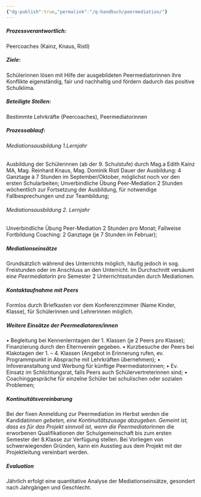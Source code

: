```yaml
---
{"dg-publish":true,"permalink":"/q-handbuch/peermediation/"}
---
```


##### Prozessverantwortlich:
Peercoaches (Kainz, Knaus, Ristl)
##### Ziele:
Schülerinnen lösen mit Hilfe der ausgebildeten Peermediatorinnen ihre Konflikte eigenständig, fair und nachhaltig und fördern dadurch das positive Schulklima.
##### Beteiligte Stellen:
Bestimmte Lehrkräfte (Peercoaches), Peermediatorinnen
##### Prozessablauf:
###### Mediationsausbildung 1.Lernjahr
Ausbildung der Schülerinnen (ab der 9. Schulstufe) durch Mag.a Edith Kainz MA, Mag. Reinhard Knaus, Mag. Dominik Ristl
Dauer der Ausbildung: 4 Ganztage à 7 Stunden im September/Oktober, möglichst  noch vor den ersten Schularbeiten;
Unverbindliche Übung Peer-Mediation 2 Stunden wöchentlich  zur Fortsetzung der Ausbildung, für notwendige Fallbesprechungen und zur Teambildung;
###### Mediationsausbildung 2. Lernjahr
Unverbindliche Übung Peer-Mediation 2 Stunden pro Monat;
Fallweise Fortbildung Coaching: 2 Ganztage (je 7 Stunden im Februar);
##### Mediationseinsätze
Grundsätzlich während des Unterrichts möglich, häufig jedoch in sog. Freistunden oder im Anschluss an den Unterricht.
Im Durchschnitt versäumt ein*e Peermediator*in pro Semester 2 Unterrichtsstunden durch Mediationen.
##### Kontaktaufnahme mit Peers
Formlos durch Briefkasten vor dem Konferenzzimmer (Name Kinder, Klasse), für Schülerinnen und Lehrerinnen möglich.
##### Weitere Einsätze der Peermediatoren/innen
•	Begleitung bei Kennenlerntagen der 1. Klassen (je 2 Peers pro Klasse); Finanzierung durch den Elternverein gegeben.
•	Kurzbesuche der Peers bei Klakotagen der 1. – 4. Klassen (Angebot in Erinnerung rufen, ev. Programmpunkt in Absprache mit Lehrkräften übernehmen);
•	Infoveranstaltung und Werbung für künftige Peermediatorinnen;
•	Ev. Einsatz im Schlichtungsrat, falls Peers auch Schülervertreterinnen sind;
•	Coachinggespräche für einzelne Schüler bei schulischen oder sozialen Problemen;
##### Kontinuitätsvereinbarung
Bei der fixen Anmeldung zur Peermediation im Herbst werden die Kandidat*innen gebeten, eine Kontinuitätszusage abzugeben. Gemeint ist, dass es für das Projekt sinnvoll ist, wenn die Peermediator*innen die erworbenen Qualifikationen der Schulgemeinschaft bis zum ersten Semester der 8.Klasse zur Verfügung stellen. Bei Vorliegen von schwerwiegenden Gründen, kann ein Ausstieg aus dem Projekt mit der Projektleitung vereinbart werden.
##### Evaluation
Jährlich erfolgt eine quantitative Analyse der Mediationseinsätze, gesondert nach Jahrgängen und Geschlecht.

